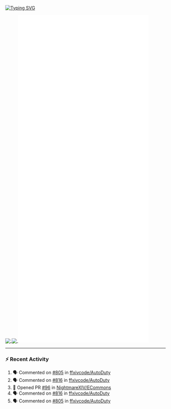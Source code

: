 [![Typing SVG](https://readme-typing-svg.demolab.com?font=Fira+Code&duration=1000&pause=1000&multiline=true&repeat=false&width=435&lines=Simon+Latusek+%7C+Gameplay+Engineer)](https://git.io/typing-svg)

<a href="https://github.com/anuraghazra/github-readme-stats">
  <img height=200 align="center" src="https://github-readme-stats.vercel.app/api?username=erdelf&theme=radical" />
</a>
<a href="https://github.com/anuraghazra/convoychat">
  <img height=200 align="center" src="https://streak-stats.demolab.com?user=erdelf&theme=radical&mode=weekly" />
</a>

<picture>
  <img src="/github-metrics.svg" alt="Metrics">
</picture>

---

### :zap: Recent Activity
<!--START_SECTION:activity-->
1. 🗣 Commented on [#805](https://github.com/ffxivcode/AutoDuty/issues/805#issuecomment-2692429956) in [ffxivcode/AutoDuty](https://github.com/ffxivcode/AutoDuty)
2. 🗣 Commented on [#816](https://github.com/ffxivcode/AutoDuty/pull/816#issuecomment-2691911466) in [ffxivcode/AutoDuty](https://github.com/ffxivcode/AutoDuty)
3. 💪 Opened PR [#96](https://github.com/NightmareXIV/ECommons/pull/96) in [NightmareXIV/ECommons](https://github.com/NightmareXIV/ECommons)
4. 🗣 Commented on [#816](https://github.com/ffxivcode/AutoDuty/pull/816#issuecomment-2691586838) in [ffxivcode/AutoDuty](https://github.com/ffxivcode/AutoDuty)
5. 🗣 Commented on [#805](https://github.com/ffxivcode/AutoDuty/issues/805#issuecomment-2691103435) in [ffxivcode/AutoDuty](https://github.com/ffxivcode/AutoDuty)
<!--END_SECTION:activity-->

<!--
**erdelf/erdelf** is a ✨ _special_ ✨ repository because its `README.md` (this file) appears on your GitHub profile.

Here are some ideas to get you started:

- 🔭 I’m currently working on ...
- 🌱 I’m currently learning ...
- 👯 I’m looking to collaborate on ...
- 🤔 I’m looking for help with ...
- 💬 Ask me about ...
- 📫 How to reach me: ...
- 😄 Pronouns: ...
- ⚡ Fun fact: ...
-->

